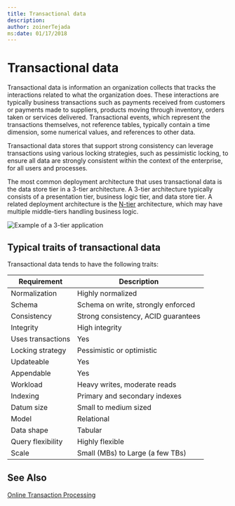 ```yaml
---
title: Transactional data
description: 
author: zoinerTejada
ms:date: 01/17/2018
---
```


# Transactional data

Transactional data is information an organization collects that tracks the interactions related to what the organization does. These interactions are typically business transactions such as payments received from customers or payments made to suppliers, products moving through inventory, orders taken or services delivered. Transactional events, which represent the transactions themselves, not reference tables, typically contain a time dimension, some numerical values, and references to other data. 

Transactional data stores that support strong consistency can leverage transactions using various locking strategies, such as pessimistic locking, to ensure all data are strongly consistent within the context of the enterprise, for all users and processes. 

The most common deployment architecture that uses transactional data is the data store tier in a 3-tier architecture. A 3-tier architecture typically consists of a presentation tier, business logic tier, and data store tier. A related deployment architecture is the [N-tier](/azure/architecture/guide/architecture-styles/n-tier) architecture, which may have multiple middle-tiers handling business logic.

![Example of a 3-tier application](./images/three-tier-application.png)



## Typical traits of transactional data

Transactional data tends to have the following traits:

| Requirement | Description |
| --- | --- |
| Normalization | Highly normalized |
| Schema | Schema on write, strongly enforced|
| Consistency | Strong consistency, ACID guarantees |
| Integrity | High integrity |
| Uses transactions | Yes |
| Locking strategy | Pessimistic or optimistic|
| Updateable | Yes |
| Appendable | Yes |
| Workload | Heavy writes, moderate reads |
| Indexing | Primary and secondary indexes |
| Datum size | Small to medium sized |
| Model | Relational |
| Data shape | Tabular |
| Query flexibility | Highly flexible |
| Scale | Small (MBs) to Large (a few TBs) | 

## See Also

[Online Transaction Processing](../solutions/online-transaction-processing.md)